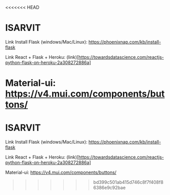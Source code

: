 <<<<<<< HEAD
# ISARVIT

Link Install Flask (windows/Mac/Linux): https://phoenixnap.com/kb/install-flask

Link React + Flask + Heroku: (link)[https://towardsdatascience.com/reactjs-python-flask-on-heroku-2a308272886a]

Material-ui: https://v4.mui.com/components/buttons/
=======
# ISARVIT

Link Install Flask (windows/Mac/Linux): https://phoenixnap.com/kb/install-flask

Link React + Flask + Heroku: (link)[https://towardsdatascience.com/reactjs-python-flask-on-heroku-2a308272886a]

Material-ui: https://v4.mui.com/components/buttons/
>>>>>>> bd399c501ab415d746c8f7f408f86386e9c92bae

